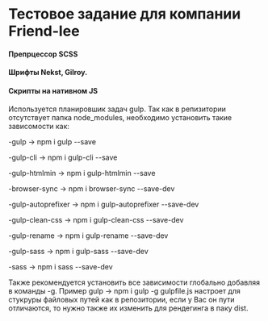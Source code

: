 # Тестовое задание для компании Friend-lee

#### Препрцессор SCSS

#### Шрифты Nekst, Gilroy.

#### Cкрипты на нативном JS 

 
Используется планировшик задач gulp. Так как в репизитории отсутствует папка node_modules, необходимо установить такие зависомости как: 


-gulp -> npm i gulp --save


-gulp-cli -> npm i gulp-cli --save


-gulp-htmlmin -> npm i gulp-htmlmin --save


-browser-sync -> npm i browser-sync --save-dev


-gulp-autoprefixer -> npm i gulp-autoprefixer --save-dev


-gulp-clean-css -> npm i gulp-clean-css --save-dev


-gulp-rename -> npm i gulp-rename --save-dev


-gulp-sass -> npm i gulp-sass --save-dev


-sass -> npm i sass --save-dev 

Также рекомендуется установить все зависимости глобально добавляя в команды -g. Пример gulp -> npm i gulp -g gulpfile.js настроет для стукруры файловых путей как в репозитории, если у Вас он пути отличаются, то нужно также их изменить для рендегинга в паку dist.